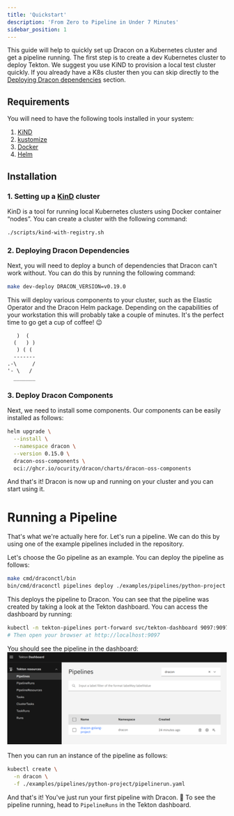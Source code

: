 ```yaml
---
title: 'Quickstart'
description: 'From Zero to Pipeline in Under 7 Minutes'
sidebar_position: 1
---
```


This guide will help to quickly set up Dracon on a Kubernetes cluster and get a
pipeline running. The first step is to create a dev Kubernetes cluster to deploy Tekton.
We suggest you use KiND to provision a local test cluster
quickly. If you already have a K8s cluster then you can skip directly to the
[Deploying Dracon dependencies](#2-deploying-dracon-dependencies) section.

## Requirements

You will need to have the following tools installed in your system:

1. [KiND](https://kind.sigs.k8s.io/docs/user/quick-start/#installation)
2. [kustomize](https://kubectl.docs.kubernetes.io/installation/kustomize/)
3. [Docker](https://docs.docker.com/engine/install/)
4. [Helm](https://helm.sh/docs/intro/install/)


## Installation
### 1. Setting up a [KinD](https://kind.sigs.k8s.io/) cluster

KinD is a tool for running local Kubernetes clusters using Docker container
“nodes”. You can create a cluster with the following command:

```bash
./scripts/kind-with-registry.sh
```

### 2. Deploying Dracon Dependencies

Next, you will need to deploy a bunch of dependencies that Dracon can't work without. You can do this by running the following command:

```bash
make dev-deploy DRACON_VERSION=v0.19.0
```

This will deploy various components to your cluster, such as the Elastic Operator and the Dracon Helm package. Depending on the capabilities of your workstation this will probably
take a couple of minutes. It's the perfect time to go get a cup of coffee! 😉

```text
   )  (
  (   ) )
   ) ( (
  -------
.-\     /
'- \   /
  _______
```



### 3. Deploy Dracon Components

Next, we need to install some components. Our components can be easily installed
as follows:

```bash
helm upgrade \
  --install \
  --namespace dracon \
  --version 0.15.0 \
  dracon-oss-components \
  oci://ghcr.io/ocurity/dracon/charts/dracon-oss-components
```

And that's it! Dracon is now up and running on your cluster and you can start using it.

# Running a Pipeline

That's what we're actually here for. Let's run a pipeline. We can do this by
using one of the example pipelines included in the repository.

Let's choose the Go pipeline as an example. You can deploy the pipeline as follows:

```bash
make cmd/draconctl/bin
bin/cmd/draconctl pipelines deploy ./examples/pipelines/python-project
```

This deploys the pipeline to Dracon. You can see that the pipeline was created
by taking a look at the Tekton dashboard. You can access the dashboard by running:

```bash
kubectl -n tekton-pipelines port-forward svc/tekton-dashboard 9097:9097
# Then open your browser at http://localhost:9097
```

You should see the pipeline in the dashboard:
![Screenshot of the Tekton Dashboard showing the Dracon Go Pipeline](/img/quickstart-pipeline.png)

Then you can run an instance of the pipeline as follows:

```bash
kubectl create \
  -n dracon \
  -f ./examples/pipelines/python-project/pipelinerun.yaml
```

And that's it! You've just run your first pipeline with Dracon. 🎉
To see the pipeline running, head to `PipelineRuns` in the Tekton dashboard.
